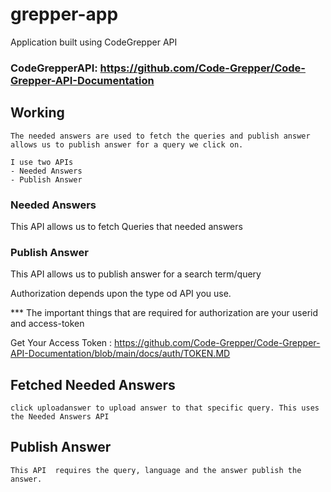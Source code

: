 # grepper-app
Application built using CodeGrepper API

### CodeGrepperAPI: https://github.com/Code-Grepper/Code-Grepper-API-Documentation

## Working

    The needed answers are used to fetch the queries and publish answer allows us to publish answer for a query we click on.

    I use two APIs 
    - Needed Answers
    - Publish Answer

### Needed Answers
This API  allows us to fetch Queries that needed answers

### Publish Answer
This API allows us to publish answer for a search term/query

Authorization depends upon the type od API you use.

*** The important things that are required for authorization are your userid and access-token

Get Your Access Token : https://github.com/Code-Grepper/Code-Grepper-API-Documentation/blob/main/docs/auth/TOKEN.MD


## Fetched Needed Answers


    click uploadanswer to upload answer to that specific query. This uses the Needed Answers API


## Publish Answer



    This API  requires the query, language and the answer publish the answer.

    